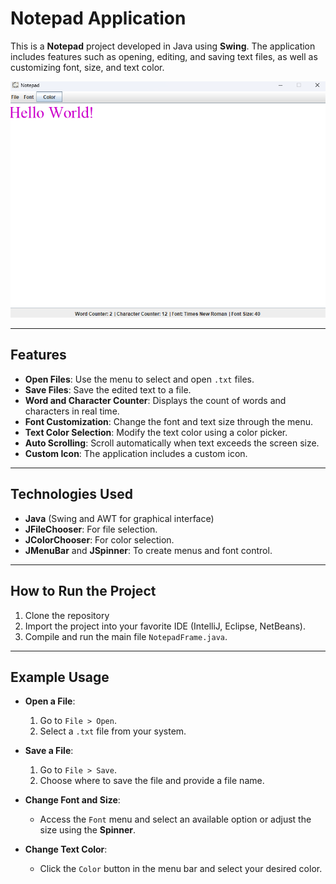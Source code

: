 # Notepad Application

This is a **Notepad** project developed in Java using **Swing**. The application includes features such as opening, editing, and saving text files, as well as customizing font, size, and text color.

![Notepad Application](hello-world.png)

---

## Features
- **Open Files**: Use the menu to select and open `.txt` files.
- **Save Files**: Save the edited text to a file.
- **Word and Character Counter**: Displays the count of words and characters in real time.
- **Font Customization**: Change the font and text size through the menu.
- **Text Color Selection**: Modify the text color using a color picker.
- **Auto Scrolling**: Scroll automatically when text exceeds the screen size.
- **Custom Icon**: The application includes a custom icon.

---

## Technologies Used
- **Java** (Swing and AWT for graphical interface)
- **JFileChooser**: For file selection.
- **JColorChooser**: For color selection.
- **JMenuBar** and **JSpinner**: To create menus and font control.

---

## How to Run the Project
1. Clone the repository
2. Import the project into your favorite IDE (IntelliJ, Eclipse, NetBeans).
3. Compile and run the main file `NotepadFrame.java`.

---

## Example Usage
- **Open a File**:
   1. Go to `File > Open`.
   2. Select a `.txt` file from your system.

- **Save a File**:
   1. Go to `File > Save`.
   2. Choose where to save the file and provide a file name.

- **Change Font and Size**:
   - Access the `Font` menu and select an available option or adjust the size using the **Spinner**.

- **Change Text Color**:
   - Click the `Color` button in the menu bar and select your desired color.
